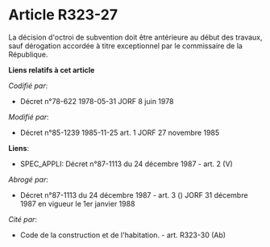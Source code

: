# Article R323-27

La décision d'octroi de subvention doit être antérieure au début des travaux, sauf dérogation accordée à titre exceptionnel
par le commissaire de la République.

**Liens relatifs à cet article**

_Codifié par_:

  - Décret n°78-622 1978-05-31 JORF 8 juin 1978

_Modifié par_:

  - Décret n°85-1239 1985-11-25 art. 1 JORF 27 novembre 1985

**Liens**:

  - SPEC_APPLI: Décret n°87-1113 du 24 décembre 1987 - art. 2 (V)

_Abrogé par_:

  - Décret n°87-1113 du 24 décembre 1987 - art. 3 () JORF 31 décembre 1987 en vigueur le 1er janvier 1988

_Cité par_:

  - Code de la construction et de l'habitation. - art. R323-30 (Ab)
